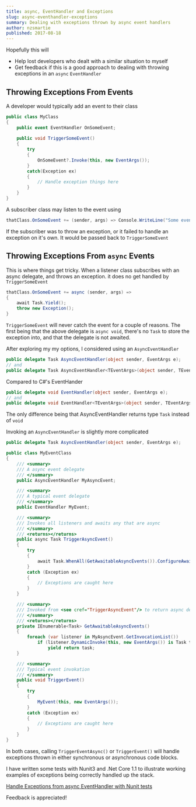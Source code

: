 ```yaml
---
title: async, EventHandler and Exceptions
slug: async-eventhandler-exceptions
summary: Dealing with exceptions thrown by async event handlers
author: nzsmartie
published: 2017-08-18
---
```


Hopefully this will 

  - Help lost developers who dealt with a similar situation to myself
  - Get feedback if this is a good approach to dealing with throwing exceptions in an `async` `EventHandler`

## Throwing Exceptions From Events

A developer would typically add an event to their class

```C#
public class MyClass
{
    public event EventHandler OnSomeEvent;
    
    public void TriggerSomeEvent()
    {
        try
        {
            OnSomeEvent?.Invoke(this, new EventArgs());
        }
        catch(Exception ex)
        {
            // Handle exception things here
        }
    }
}
```

A subscriber class may listen to the event using 

```C#
thatClass.OnSomeEvent += (sender, args) => Console.WriteLine("Some event happened");
```

If the subscriber was to throw an exception, or it failed to handle an exception on it's own. It would be passed back to `TriggerSomeEvent` 

## Throwing Exceptions From `async` Events

This is where things get tricky. When a listener class subscribes with an async delegate, and throws an exception. it does no get handled by `TriggerSomeEvent`

```C#
thatClass.OnSomeEvent += async (sender, args) => 
{
    await Task.Yield();
    throw new Exception();
}
```

`TriggerSomeEvent` will never catch the event for a couple of reasons. The first being that the above delegate is `async void`, there's no `Task` to store the exception into, and that the delegate is not awaited. 

After exploring my my options, I considered using an `AsyncEventHandler`

```C#
public delegate Task AsyncEventHandler(object sender, EventArgs e);
// and
public delegate Task AsyncEventHandler<TEventArgs>(object sender, TEventArgs e);
```

Compared to C#'s EventHander 

```C#
public delegate void EventHandler(object sender, EventArgs e);
// and
public delegate void EventHandler<TEventArgs>(object sender, TEventArgs e);
```

The only difference being that AsyncEventHandler returns type `Task` instead of `void`

Invoking an `AsyncEventHandler` is slightly more complicated

```C#
public delegate Task AsyncEventHandler(object sender, EventArgs e);

public class MyEventClass
{
    /// <summary>
    /// A async event delegate
    /// </summary>
    public AsyncEventHandler MyAsyncEvent;

    /// <summary>
    /// A typical event delegate
    /// </summary>
    public EventHandler MyEvent;

    /// <summary>
    /// Invokes all listeners and awaits any that are async
    /// </summary>
    /// <returns></returns>
    public async Task TriggerAsyncEvent()
    {
        try
        {
            await Task.WhenAll(GetAwaitableAsyncEvents()).ConfigureAwait(false);
        }
        catch (Exception ex)
        {
            // Exceptions are caught here
        }
    }

    /// <summary>
    /// Invoked from <see cref="TriggerAsyncEvent"/> to return async delegates to await
    /// </summary>
    /// <returns></returns>
    private IEnumerable<Task> GetAwaitableAsyncEvents()
    {
        foreach (var listener in MyAsyncEvent.GetInvocationList())
            if (listener.DynamicInvoke(this, new EventArgs()) is Task task)
                yield return task;
    }

    /// <summary>
    /// Typical event invokation 
    /// </summary>
    public void TriggerEvent()
    {
        try
        {
            MyEvent(this, new EventArgs());
        }
        catch (Exception ex)
        {
            // Exceptions are caught here
        }
    }
}
```

In both cases, calling `TriggerEventAsync()` or  `TriggerEvent()` will handle exceptions thrown in either synchronous or asynchronous code blocks.

I have written some tests with Nunit3 and .Net Core 1.1 to illustrate working examples of exceptions being correctly handled up the stack. 

[Handle Exceptions from async EventHandler with Nunit tests ](https://gist.github.com/NZSmartie/2b66924cffc98047f995c7f3813046eb)

Feedback is appreciated!